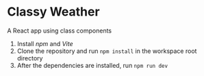 # Classy Weather

A React app using class components

1. Install _npm_ and _Vite_
2. Clone the repository and run `npm install` in the workspace root directory
3. After the dependencies are installed, run `npm run dev`
